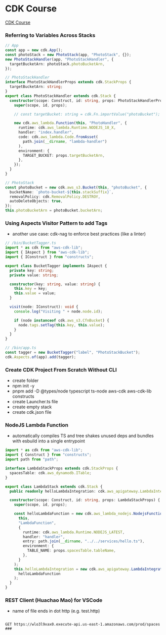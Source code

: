 # CDK Course

[CDK Course](https://www.udemy.com/course/aws-typescript-cdk-serverless-react/learn/lecture/37731358#overview)

### Referring to Variables Across Stacks

```typescript
// App
const app = new cdk.App();
const photoStack = new PhotoStack(app, "PhotoStack", {});
new PhotoStackHandler(app, "PhotoStackHandler", {
  targetBucketArn: photoStack.photoBucketArn,
});

// PhotoStackHandler
interface PhotoStackHandlerProps extends cdk.StackProps {
  targetBucketArn: string;
}
export class PhotoStackHandler extends cdk.Stack {
  constructor(scope: Construct, id: string, props: PhotoStackHandlerProps) {
    super(scope, id, props);

    // const targetBucket: string = cdk.Fn.importValue("photoBucket");

    new cdk.aws_lambda.Function(this, "PhotoHandler", {
      runtime: cdk.aws_lambda.Runtime.NODEJS_18_X,
      handler: "index.handler",
      code: cdk.aws_lambda.Code.fromAsset(
        path.join(__dirname, "lambda-handler")
      ),
      environment: {
        TARGET_BUCKET: props.targetBucketArn,
      },
    });
  }
}

// PhotoStack
const photoBucket = new cdk.aws_s3.Bucket(this, "photoBucket", {
  bucketName: `photo-bucket-${this.stackSuffix}`,
  removalPolicy: cdk.RemovalPolicy.DESTROY,
  autoDeleteObjects: true,
});
this.photoBucketArn = photoBucket.bucketArn;
```

### Using Aspects Visitor Pattern to add Tags

- another use case: cdk-nag to enforce best practices (like a linter)

```typescript
// /bin/BucketTagger.ts
import * as cdk from "aws-cdk-lib";
import { IAspect } from "aws-cdk-lib";
import { IConstruct } from "constructs";

export class BucketTagger implements IAspect {
  private key: string;
  private value: string;

  constructor(key: string, value: string) {
    this.key = key;
    this.value = value;
  }

  visit(node: IConstruct): void {
    console.log("Visiting " + node.node.id);

    if (node instanceof cdk.aws_s3.CfnBucket) {
      node.tags.setTag(this.key, this.value);
    }
  }
}

// /bin/app.ts
const tagger = new BucketTagger("label", "PhotoStackBucket");
cdk.Aspects.of(app).add(tagger);
```

### Create CDK Project From Scratch Without CLI

- create folder
- npm init -y
- pnpm add -D @types/node typescript ts-node aws-cdk aws-cdk-lib constructs
- create Launcher.ts file
- create empty stack
- create cdk.json file

### NodeJS Lambda Function

- automatically compiles TS and tree shakes unused deps and bundles with esbuild into a single entrypoint

```typescript
import * as cdk from "aws-cdk-lib";
import { Construct } from "constructs";
import path from "path";

interface LambdaStackProps extends cdk.StackProps {
  spacesTable: cdk.aws_dynamodb.ITable;
}

export class LambdaStack extends cdk.Stack {
  public readonly helloLambdaIntegration: cdk.aws_apigateway.LambdaIntegration;

  constructor(scope: Construct, id: string, props: LambdaStackProps) {
    super(scope, id, props);

    const helloLambdaFunction = new cdk.aws_lambda_nodejs.NodejsFunction(
      this,
      "LambdaFunction",
      {
        runtime: cdk.aws_lambda.Runtime.NODEJS_LATEST,
        handler: "handler",
        entry: path.join(__dirname, "../../services/hello.ts"),
        environment: {
          TABLE_NAME: props.spacesTable.tableName,
        },
      }
    );
    this.helloLambdaIntegration = new cdk.aws_apigateway.LambdaIntegration(
      helloLambdaFunction
    );
  }
}
```

### REST Client (Huachao Mao) for VSCode

- name of file ends in dot http (e.g. test.http)

```http

GET https://wlo3l9xax0.execute-api.us-east-1.amazonaws.com/prod/spaces
###

```
